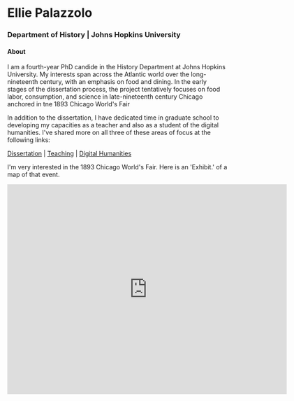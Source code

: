 # Ellie Palazzolo

### Department of History | Johns Hopkins University
  
#### About
I am a fourth-year PhD candide in the History Department at Johns Hopkins University. My interests span across the Atlantic world over the long-nineteenth century, with an emphasis on food and dining. In the early stages of the dissertation process, the project tentatively focuses on food labor, consumption, and science in late-nineteenth century Chicago anchored in tne 1893 Chicago World's Fair

In addition to the dissertation, I have dedicated time in graduate school to developing my capacities as a teacher and also as a student of the digital humanities. I've shared more on all three of these areas of focus at the following links:

[Dissertation](dissertation.md) | [Teaching](teaching.md) | [Digital Humanities](dh.md)

I'm very interested in the 1893 Chicago World's Fair. Here is an 'Exhibit.' of a map of that event.

<iframe src="https://www.exhibit.so/exhibits/Tebm83H0GHNkhbmLxsbt?embedded=true" width="640" height="480" allowfullscreen allow="autoplay" frameborder="0"></iframe>
